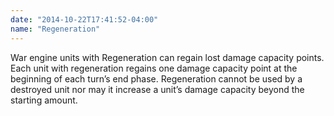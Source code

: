 ```yaml
---
date: "2014-10-22T17:41:52-04:00"
name: "Regeneration"
---
```

<p>War engine units with Regeneration can regain lost damage capacity points. Each unit with regeneration regains one damage capacity point at the beginning of each turn&rsquo;s end phase. Regeneration cannot be used by a destroyed unit nor may it increase a unit&rsquo;s damage capacity beyond the starting amount.</p>
